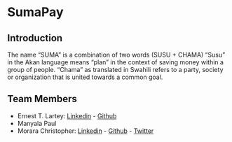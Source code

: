 # SumaPay
## Introduction
The name “SUMA” is a combination of two words (SUSU + CHAMA)
“Susu” in the Akan language means “plan” in the context of saving money within a group of people. 
“Chama” as translated in Swahili refers to a party, society or organization that is united towards a common goal.
## Team Members
* Ernest T. Lartey: [Linkedin](https://www.linkedin.com/in/ernest-lartey-61213633/) - [Github](https://github.com/Teddystone08?tab=overview&from=2023-12-01&to=2023-12-31)
* Manyala Paul
* Morara Christopher: [Linkedin](https://www.linkedin.com/in/christopher-morara-746610124/) - [Github](https://github.com/Nyagarama) - [Twitter](https://x.com/chrismorara)
